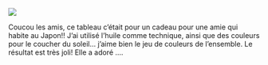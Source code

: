 ![](/static/images/thumbs/le-reve-martien.png)

Coucou les amis, ce tableau c’était pour un cadeau pour une amie qui habite au Japon!! J’ai utilisé l’huile comme technique, ainsi que des couleurs pour le coucher du soleil… j’aime bien le jeu de couleurs de l’ensemble. Le résultat est très joli! Elle a adoré ….